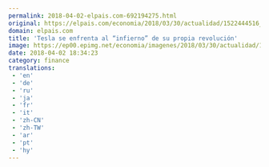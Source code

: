 ```yaml
---
permalink: 2018-04-02-elpais.com-692194275.html
original: https://elpais.com/economia/2018/03/30/actualidad/1522444516_911021.html#?ref=rss&format=simple&link=link
domain: elpais.com
title: 'Tesla se enfrenta al “infierno” de su propia revolución'
image: https://ep00.epimg.net/economia/imagenes/2018/03/30/actualidad/1522444516_911021_1522444698_rrss_normal.jpg
date: 2018-04-02 18:34:23
category: finance
translations: 
 - 'en'
 - 'de'
 - 'ru'
 - 'ja'
 - 'fr'
 - 'it'
 - 'zh-CN'
 - 'zh-TW'
 - 'ar'
 - 'pt'
 - 'hy'
---
```


